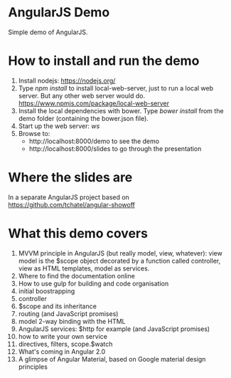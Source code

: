 # AngularJS Demo
Simple demo of AngularJS.

# How to install and run the demo

1. Install nodejs: https://nodejs.org/
1. Type *npm install* to install local-web-server, just to run a local web server. But any other web server would do.
https://www.npmjs.com/package/local-web-server
1. Install the local dependencies with bower. Type *bower install* from the demo folder (containing the bower.json file).
1. Start up the web server:
*ws*
1. Browse to:
    * http://localhost:8000/demo to see the demo
    * http://localhost:8000/slides to go through the presentation

# Where the slides are

In a separate AngularJS project based on https://github.com/tchatel/angular-showoff

# What this demo covers

1. MVVM principle in AngularJS (but really model, view, whatever): view model is the $scope object decorated by a function called controller, view as HTML templates,
model as services.
1. Where to find the documentation online
1. How to use gulp for building and code organisation
1. initial boostrapping
1. controller
1. $scope and its inheritance
1. routing (and JavaScript promises)
1. model 2-way binding with the HTML
1. AngularJS services: $http for example (and JavaScript promises)
1. how to write your own service
1. directives, filters, scope.$watch
1. What's coming in Angular 2.0
1. A glimpse of Angular Material, based on Google material design principles
